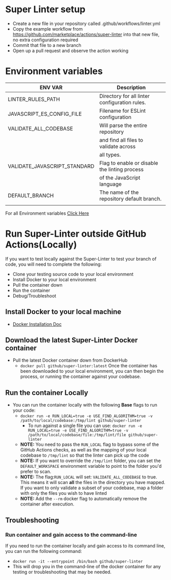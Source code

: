 # Super Linter setup

- Create a new file in your repository called .github/workflows/linter.yml
- Copy the example workflow from <https://github.com/marketplace/actions/super-linter> into that new file, no extra configuration required
- Commit that file to a new branch
- Open up a pull request and observe the action working

# Environment variables

| ENV VAR                      | Description                                   |
| ---------------------------- | --------------------------------------------- |
| LINTER_RULES_PATH            | Directory for all linter configuration rules. |
| JAVASCRIPT_ES_CONFIG_FILE    | Filename for ESLint configuration             |
| VALIDATE_ALL_CODEBASE        | Will parse the entire repository              |
|                              | and find all files to validate across         |
|                              | all types.                                    |
| VALIDATE_JAVASCRIPT_STANDARD | Flag to enable or disable the linting process |
|                              | of the JavaScript language                    |
| DEFAULT_BRANCH               | The name of the repository default branch.    |
|                              |                                               |

For all Environment variables [Click Here](https://github.com/marketplace/actions/super-linter#environment-variables)

# Run Super-Linter outside GitHub Actions(Locally)

If you want to test locally against the Super-Linter to test your branch of code, you will need to complete the following:

- Clone your testing source code to your local environment
- Install Docker to your local environment
- Pull the container down
- Run the container
- Debug/Troubleshoot

## Install Docker to your local machine

- [Docker Installation Doc](https://docs.docker.com/get-docker/)

## Download the latest Super-Linter Docker container

- Pull the latest Docker container down from DockerHub
  - `docker pull github/super-linter:latest` Once the container has been downloaded to your local environment, you can then begin the process, or running the container against your codebase.

## Run the container Locally

- You can run the container locally with the following **Base** flags to run your code:
  - `docker run -e RUN_LOCAL=true -e USE_FIND_ALGORITHM=true -v /path/to/local/codebase:/tmp/lint github/super-linter`
    - To run against a single file you can use: `docker run -e RUN_LOCAL=true -e USE_FIND_ALGORITHM=true -v /path/to/local/codebase/file:/tmp/lint/file github/super-linter`
  - **NOTE:** You need to pass the `RUN_LOCAL` flag to bypass some of the GitHub Actions checks, as well as the mapping of your local codebase to `/tmp/lint` so that the linter can pick up the code
  - **NOTE:** If you want to override the `/tmp/lint` folder, you can set the `DEFAULT_WORKSPACE` environment variable to point to the folder you'd prefer to scan.
  - **NOTE:** The flag:`RUN_LOCAL` will set: `VALIDATE_ALL_CODEBASE` to true. This means it will scan **all** the files in the directory you have mapped. If you want to only validate a subset of your codebase, map a folder with only the files you wish to have linted
  - **NOTE:** Add the `--rm` docker flag to automatically remove the container after execution.

## Troubleshooting

### Run container and gain access to the command-line

If you need to run the container locally and gain access to its command line, you can run the following command:

- `docker run -it --entrypoint /bin/bash github/super-linter`
- This will drop you in the command-line of the docker container for any testing or troubleshooting that may be needed.
